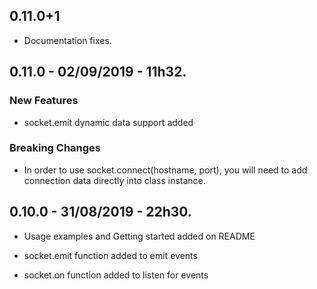 ## 0.11.0+1

* Documentation fixes.

## 0.11.0 - 02/09/2019 - 11h32.

### New Features

* socket.emit dynamic data support added

### Breaking Changes

* In order to use socket.connect(hostname, port), you will need to add connection data directly into class instance.

## 0.10.0 - 31/08/2019 - 22h30.

* Usage examples and Getting started added on README

* socket.emit function added to emit events

* socket.on function added to listen for events